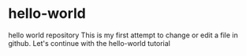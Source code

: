 # hello-world
hello world repository
This is my first attempt to change or edit a file in github.
Let's continue with the hello-world tutorial
